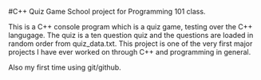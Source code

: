 #C++ Quiz Game
School project for Programming 101 class.

This is a C++ console program which is a quiz game, testing over the C++ langugage. 
The quiz is a ten question quiz and the questions are loaded in random order from quiz_data.txt. This project is one of the very first major projects I have ever worked on through C++ and programming in general.  

Also my first time using git/github.

